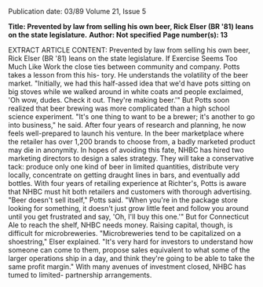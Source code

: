 Publication date: 03/89
Volume 21, Issue 5

**Title: Prevented by law from selling his own beer, Rick Elser (BR '81) leans on the state legislature.**
**Author: Not specified**
**Page number(s): 13**

EXTRACT ARTICLE CONTENT:
Prevented by law from selling his own beer, Rick Elser (BR '81) leans on the state legislature. 
If Exercise Seems 
Too Much Like Work 
the close ties between community and 
company. 
Potts takes a lesson from this his-
tory. He understands the volatility of 
the beer market. "Initially, we had this 
half-assed idea that we'd have pots 
sitting on big stoves while we walked 
around in white coats and people 
exclaimed, 'Oh wow, dudes. Check it 
out. They're making beer.'" But Potts 
soon realized that beer brewing was 
more complicated than a high school 
science experiment. "It's one thing to 
want to be a brewer; it's another to go 
into business," he said. After four years 
of research and planning, he now feels 
well-prepared to launch his venture. 
In the beer marketplace where the 
retailer has over 1,200 brands to 
choose from, a badly marketed product 
may die in anonymity. In hopes of 
avoiding this fate, NHBC has hired 
two marketing directors to design a 
sales strategy. They will 
take a 
conservative tack: produce only one 
kind of beer in limited quantities, 
distribute very locally, concentrate on 
getting draught lines in bars, and 
eventually add bottles. With four years 
of retailing experience at Richter's, 
Potts is aware that NHBC must hit 
both retailers and customers with 
thorough advertising. "Beer doesn't sell 
itself," Potts said. "When you're in the 
package store looking for something, it 
doesn't just grow little feet and follow 
you around until you get frustrated 
and say, 'Oh, I'll buy this one.'" 
But for Connecticut Ale to reach the 
shelf, NHBC needs money. Raising 
capital, though, 
is 
difficult 
for 
microbreweries. "Microbreweries tend 
to be capitalized on a shoestring," Elser 
explained. "It's very hard for investors 
to understand how someone can come 
to them, propose sales equivalent to 
what some of the larger operations ship 
in a day, and think they're going to be 
able to take the same profit margin." 
With many avenues of investment 
closed, NHBC has tumed to limited-
partnership arrangements.